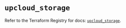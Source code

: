 # `upcloud_storage`

Refer to the Terraform Registry for docs: [`upcloud_storage`](https://registry.terraform.io/providers/upcloudltd/upcloud/5.17.0/docs/resources/storage).
